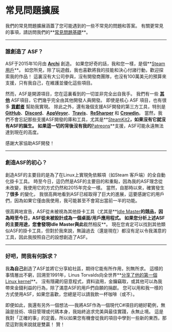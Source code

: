 # 常見問題擴展

我們的常見問題擴展涵蓋了您可能遇到的一些不常見的問題和答案。 有關更常見的事項，請訪問我們的**[常見問題基礎](https://github.com/JustArchiNET/ArchiSteamFarm/wiki/FAQ)**。

* * *

### 誰創造了 ASF？

ASF于2015年10月由 **[Archi](https://github.com/JustArchi)** 創造。 如果您好奇的話，我和您一樣，是個**[Steam用戶](https://steamcommunity.com/profiles/76561198006963719)**。 如您所見，除了玩遊戲，我也喜歡將我的技能和決心付諸行動，歡迎探索我的作品！ 這裏沒有大公司參與，沒有開發商團隊，也沒有100萬美元的預算來支援，只有我自己，在維護並優化這些項目。

然而，ASF是開源項目，您在這裏看到的一切並非完全出自我手。 我們有一些 **[其他](https://github.com/JustArchiNET?q=ASF-)** ASF項目，它們幾乎完全由其他開發人員開發。 即使是核心 ASF 項目，也有很多 **[貢獻者](https://github.com/JustArchiNET/ArchiSteamFarm/graphs/contributors)** 幫助我實現。 除此之外，還有幾個支援ASF開發的第三方工具，特別是 **[GitHub](https://github.com)**、**[Discord](https://discordapp.com/open-source)**、**[AppVeyor](https://www.appveyor.com)**、**[Travis](https://travis-ci.com)**、**[ReSharper](https://www.jetbrains.com/resharper)** 和 **[Crowdin](https://crowdin.com)**。 當然，我們不會忘記那些支援ASF開發的庫和工具，尤其是**[SteamKit2](https://github.com/SteamRE/SteamKit)**，如果沒有它就沒有ASF的誕生。 如果這一切的背後沒有我的**[Patreons](https://www.patreon.com/JustArchi)**支援，ASF可能永遠無法達到現在的高度。

感謝大家協助ASF開發！

* * *

### 創造ASF的初心？

創造ASF的主要目的是為了在Linux上實現免依賴項（如Steam 客戶端）的全自動化掛卡工具。 時至今日，這仍然是ASF的主要目的和重點，因為我的ASF理念從未改變，我使用它的方式仍然和2015年完全一樣。 當然，自那時以來，確實發生了**很多** 的變化， 我很高興地看到ASF已經取得了巨大的進展，這要感謝它的用戶們，因為如果它僅由我使用，我可能甚至不會寫出當前一半的功能。

很高興地宣告，ASF從未被視為其他掛卡工具（尤其是**[Idle Master](https://www.steamidlemaster.com)**的競品，因為時至今日，ASF從未被設計成為一個桌面/用戶應用程式。 如果您分析上述ASF的主要用途，您會發現Idle Master與此**截然相反**。 現在您肯定可以找到其他類似ASF的掛卡工具，但對於我來說，無論過去（還是現在）都沒有足以令我滿意的工具，因此我按照自己的設想創造了ASF。

* * *

### 好吧，問我有何訴求？

我**為自己**創造了ASF並將它分享給社區，期待它能有所作用，別無所求。 這樣的事情層出不窮，回溯至1991年，Linus Torvalds向全世界**[分享了他的第一個Linux kernel](https://groups.google.com/forum/#!msg/comp.os.Minix/dlNtH7RRrGA/SwRavCzVE7gJ)**。 沒有隱藏的惡意程式，資料盜用，金鑰竊取，或其他可以為我帶來金錢利益的行為，除了滿意ASF的用戶們自願的捐獻。 您可以用和我一樣的方式使用ASF，如果您喜歡，您總是可以請我飲一杯咖啡（或不）。

即便如此，我還有另外一個想法──我將ASF作為一個現代C#項目的絕好範例，無論是技術、項目管理或代碼本身，我始終追求完美與最佳實踐，永無止境。 這是我對「正確的事」的定義，所以如果您有機會從我的項目中學到一些新的東西，那麼這對我來說就是雙贏！ 贊！